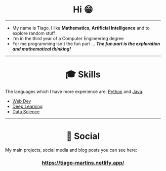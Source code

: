 <h1 align="center">Hi 😁</h1>
<hr>

* My name is Tiago, I like **Mathematics**, **Artificial Intelligence** and to explore random stuff 
* I'm in the third year of a Computer Engineering degree 
* For me programming isn't the fun part ... ***The fun part is the exploration and mathematical thinking!***

<hr>
<h1 align="center">🎓 Skills</h1>
The languages which I have more experience are: <u>Python</u> and <u>Java</u>.

  * [Web Dev](https://github.com/ttiagojm/ttiagojm/tree/main/WebDev)
  * [Deep Learning](https://github.com/ttiagojm/ttiagojm/tree/main/Deep%20Learning)
  * [Data Science](https://github.com/ttiagojm/ttiagojm/tree/main/Data%20Science)
<hr>
<h1 align="center">📇 Social</h1>
My main projects, social media and blog posts you can see here:

<h3 align="center">
  <a href="https://tiago-martins.netlify.app/" target="_blank" rel="noopener noreferrer">https://tiago-martins.netlify.app/</a>
</h3>
